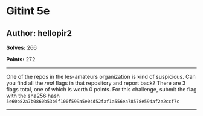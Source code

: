 # Gitint 5e

## Author: hellopir2

**Solves:** 266

**Points:** 272

---

One of the repos in the les-amateurs organization is kind of suspicious. Can you find all the *real* flags in that repository and report back? There are 3 flags total, one of which is worth 0 points. For this challenge, submit the flag with the sha256 hash `5e60b82a7b0860b53b6f100f599a5e04d52faf1a556ea78578e594af2e2ccf7c`

---
